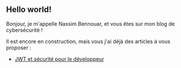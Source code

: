 ## Hello world!

Bonjour, je m'appelle Nassim Bennouar, et vous êtes sur mon blog de cybersécurité !

Il est encore en construction, mais vous j'ai déjà des articles à vous proposer :
- [JWT et sécurité pour le développeur](https://nas2pwn.github.io/JWT_et_securite_pour_le_developpeur)